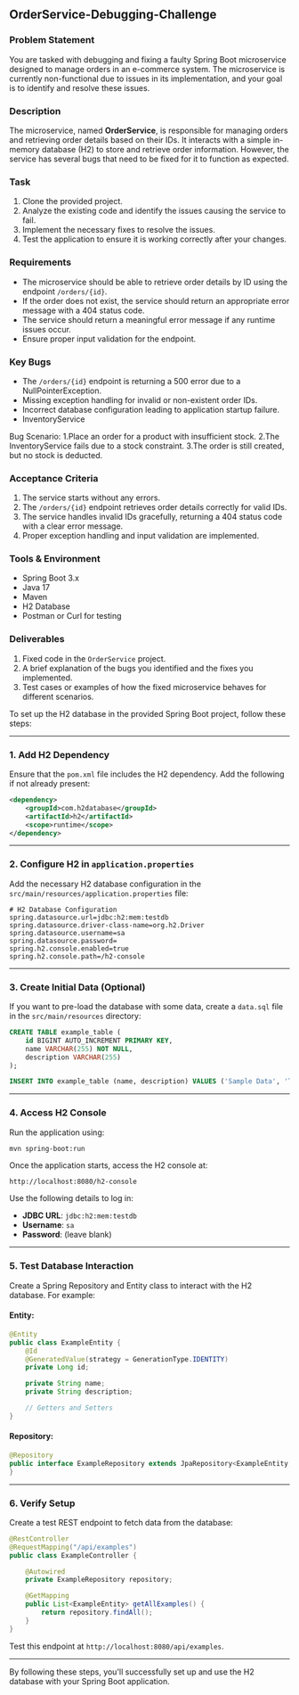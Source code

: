 ## OrderService-Debugging-Challenge

### Problem Statement
You are tasked with debugging and fixing a faulty Spring Boot microservice designed to manage orders in an e-commerce system. The microservice is currently non-functional due to issues in its implementation, and your goal is to identify and resolve these issues.

### Description
The microservice, named **OrderService**, is responsible for managing orders and retrieving order details based on their IDs. It interacts with a simple in-memory database (H2) to store and retrieve order information. However, the service has several bugs that need to be fixed for it to function as expected.

### Task
1. Clone the provided project.
2. Analyze the existing code and identify the issues causing the service to fail.
3. Implement the necessary fixes to resolve the issues.
4. Test the application to ensure it is working correctly after your changes.

### Requirements
- The microservice should be able to retrieve order details by ID using the endpoint `/orders/{id}`.
- If the order does not exist, the service should return an appropriate error message with a 404 status code.
- The service should return a meaningful error message if any runtime issues occur.
- Ensure proper input validation for the endpoint.

### Key Bugs
- The `/orders/{id}` endpoint is returning a 500 error due to a NullPointerException.
- Missing exception handling for invalid or non-existent order IDs.
- Incorrect database configuration leading to application startup failure.
- InventoryService
  
Bug Scenario: 
1.Place an order for a product with insufficient stock.
2.The InventoryService fails due to a stock constraint.
3.The order is still created, but no stock is deducted.

### Acceptance Criteria
1. The service starts without any errors.
2. The `/orders/{id}` endpoint retrieves order details correctly for valid IDs.
3. The service handles invalid IDs gracefully, returning a 404 status code with a clear error message.
4. Proper exception handling and input validation are implemented.

### Tools & Environment
- Spring Boot 3.x
- Java 17
- Maven
- H2 Database
- Postman or Curl for testing

### Deliverables
1. Fixed code in the `OrderService` project.
2. A brief explanation of the bugs you identified and the fixes you implemented.
3. Test cases or examples of how the fixed microservice behaves for different scenarios.


To set up the H2 database in the provided Spring Boot project, follow these steps:

---

### **1. Add H2 Dependency**
Ensure that the `pom.xml` file includes the H2 dependency. Add the following if not already present:
```xml
<dependency>
    <groupId>com.h2database</groupId>
    <artifactId>h2</artifactId>
    <scope>runtime</scope>
</dependency>
```

---

### **2. Configure H2 in `application.properties`**
Add the necessary H2 database configuration in the `src/main/resources/application.properties` file:
```properties
# H2 Database Configuration
spring.datasource.url=jdbc:h2:mem:testdb
spring.datasource.driver-class-name=org.h2.Driver
spring.datasource.username=sa
spring.datasource.password=
spring.h2.console.enabled=true
spring.h2.console.path=/h2-console
```

---

### **3. Create Initial Data (Optional)**
If you want to pre-load the database with some data, create a `data.sql` file in the `src/main/resources` directory:
```sql
CREATE TABLE example_table (
    id BIGINT AUTO_INCREMENT PRIMARY KEY,
    name VARCHAR(255) NOT NULL,
    description VARCHAR(255)
);

INSERT INTO example_table (name, description) VALUES ('Sample Data', 'This is a sample entry.');
```

---

### **4. Access H2 Console**
Run the application using:
```bash
mvn spring-boot:run
```
Once the application starts, access the H2 console at:
```
http://localhost:8080/h2-console
```

Use the following details to log in:
- **JDBC URL**: `jdbc:h2:mem:testdb`
- **Username**: `sa`
- **Password**: (leave blank)

---

### **5. Test Database Interaction**
Create a Spring Repository and Entity class to interact with the H2 database. For example:

#### Entity:
```java
@Entity
public class ExampleEntity {
    @Id
    @GeneratedValue(strategy = GenerationType.IDENTITY)
    private Long id;

    private String name;
    private String description;

    // Getters and Setters
}
```

#### Repository:
```java
@Repository
public interface ExampleRepository extends JpaRepository<ExampleEntity, Long> {
}
```

---

### **6. Verify Setup**
Create a test REST endpoint to fetch data from the database:
```java
@RestController
@RequestMapping("/api/examples")
public class ExampleController {

    @Autowired
    private ExampleRepository repository;

    @GetMapping
    public List<ExampleEntity> getAllExamples() {
        return repository.findAll();
    }
}
```
Test this endpoint at `http://localhost:8080/api/examples`.

---

By following these steps, you'll successfully set up and use the H2 database with your Spring Boot application.
